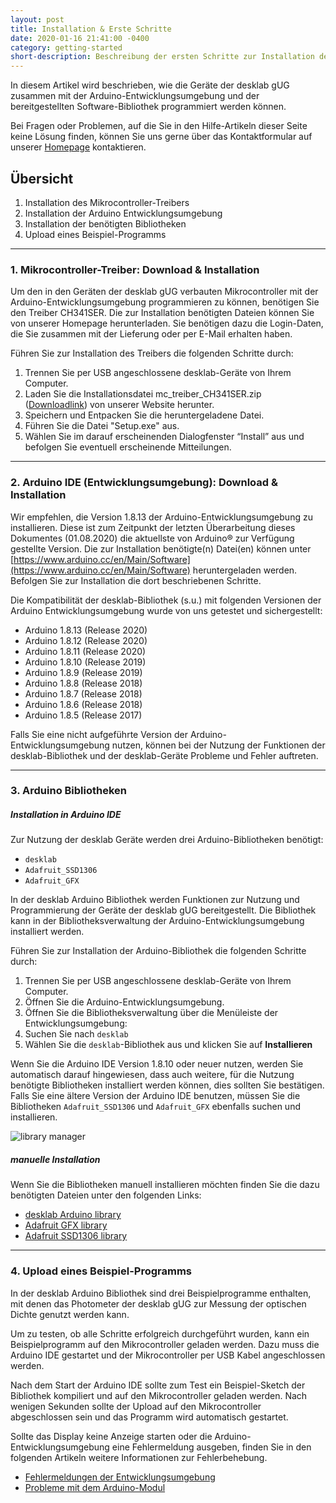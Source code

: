 ```yaml
---
layout: post
title: Installation & Erste Schritte
date: 2020-01-16 21:41:00 -0400
category: getting-started
short-description: Beschreibung der ersten Schritte zur Installation der Photometer-Software
---
```


In diesem Artikel wird beschrieben, wie die Geräte der desklab gUG zusammen mit der Arduino-Entwicklungsumgebung und der bereitgestellten Software-Bibliothek programmiert werden können.

Bei Fragen oder Problemen, auf die Sie in den Hilfe-Artikeln dieser Seite keine Lösung finden, können Sie uns gerne über das Kontaktformular auf unserer [Homepage](www.desk-lab.de) kontaktieren.

## Übersicht
1. Installation des Mikrocontroller-Treibers
2. Installation der Arduino Entwicklungsumgebung
3. Installation der benötigten Bibliotheken
4. Upload eines Beispiel-Programms

---
### 1. Mikrocontroller-Treiber: Download & Installation

Um den in den Geräten der desklab gUG verbauten Mikrocontroller mit der Arduino-Entwicklungsumgebung programmieren zu können, benötigen Sie den Treiber CH341SER. Die zur Installation benötigten Dateien können Sie von unserer Homepage herunterladen. Sie benötigen dazu die Login-Daten, die Sie zusammen mit der Lieferung oder per E-Mail erhalten haben.

Führen Sie zur Installation des Treibers die folgenden Schritte durch:
1. Trennen Sie per USB angeschlossene desklab-Geräte von Ihrem Computer.
2. Laden Sie die Installationsdatei mc_treiber_CH341SER.zip ([Downloadlink](https://desk-lab.de/documents/7/mc-treiber_CH341SER.zip)) von unserer Website herunter.
3. Speichern und Entpacken Sie die heruntergeladene Datei.
4. Führen Sie die Datei "Setup.exe" aus.
5. Wählen Sie im darauf erscheinenden Dialogfenster “Install” aus und befolgen Sie eventuell erscheinende Mitteilungen.

---
### 2. Arduino IDE (Entwicklungsumgebung): Download & Installation

Wir empfehlen, die Version 1.8.13 der Arduino-Entwicklungsumgebung zu installieren. Diese ist zum Zeitpunkt der letzten Überarbeitung dieses Dokumentes (01.08.2020) die aktuellste von Arduino® zur Verfügung gestellte Version. Die zur Installation benötigte(n) Datei(en) können unter [https://www.arduino.cc/en/Main/Software](https://www.arduino.cc/en/Main/Software) heruntergeladen werden. Befolgen Sie zur Installation die dort beschriebenen Schritte.

Die Kompatibilität der desklab-Bibliothek (s.u.) mit folgenden Versionen der Arduino Entwicklungsumgebung wurde von uns getestet und sichergestellt:

- Arduino 1.8.13 (Release 2020)
- Arduino 1.8.12 (Release 2020)
- Arduino 1.8.11 (Release 2020)
- Arduino 1.8.10 (Release 2019)
- Arduino 1.8.9 (Release 2019)
- Arduino 1.8.8 (Release 2018)
- Arduino 1.8.7 (Release 2018)
- Arduino 1.8.6 (Release 2018)
- Arduino 1.8.5 (Release 2017)

Falls Sie eine nicht aufgeführte Version der Arduino-Entwicklungsumgebung nutzen, können bei der Nutzung der Funktionen der desklab-Bibliothek und der desklab-Geräte Probleme und Fehler auftreten.

---
### 3. Arduino Bibliotheken
##### Installation in Arduino IDE
Zur Nutzung der desklab Geräte werden drei Arduino-Bibliotheken benötigt:
- ``desklab``
- ``Adafruit_SSD1306``
- ``Adafruit_GFX``

In der desklab Arduino Bibliothek werden Funktionen zur Nutzung und Programmierung der Geräte der desklab gUG bereitgestellt. Die Bibliothek kann in der Bibliotheksverwaltung der Arduino-Entwicklungsumgebung installiert werden.

Führen Sie zur Installation der Arduino-Bibliothek die folgenden Schritte durch:
1. Trennen Sie per USB angeschlossene desklab-Geräte
von Ihrem Computer.
2. Öffnen Sie die Arduino-Entwicklungsumgebung.
3. Öffnen Sie die Bibliotheksverwaltung über die
Menüleiste der Entwicklungsumgebung:
4. Suchen Sie nach `desklab`
5. Wählen Sie die `desklab`-Bibliothek aus und klicken Sie auf **Installieren**

Wenn Sie die Arduino IDE Version 1.8.10 oder neuer nutzen, werden Sie automatisch darauf hingewiesen, dass auch weitere, für die Nutzung benötigte Bibliotheken installiert werden können, dies sollten Sie bestätigen. Falls Sie eine ältere Version der Arduino IDE benutzen, müssen Sie die Bibliotheken `Adafruit_SSD1306` und `Adafruit_GFX` ebenfalls suchen und installieren.

![library manager]({{site.url}}/assets/screenshot-library-manager.png)

##### manuelle Installation

Wenn Sie die Bibliotheken manuell installieren möchten finden Sie die dazu benötigten Dateien unter den folgenden Links:
- [desklab Arduino library](https://github.com/desklab/desklab-arduino-lib/releases)
- [Adafruit GFX library](https://github.com/adafruit/Adafruit-GFX-Library/releases)
- [Adafruit SSD1306 library](https://github.com/adafruit/Adafruit_SSD1306/releases)

---
### 4. Upload eines Beispiel-Programms
In der desklab Arduino Bibliothek sind drei Beispielprogramme enthalten, mit denen das Photometer der desklab gUG zur Messung der optischen Dichte genutzt werden kann.

Um zu testen, ob alle Schritte erfolgreich durchgeführt wurden, kann ein Beispielprogramm auf den Mikrocontroller geladen werden. Dazu muss die Arduino IDE gestartet und der Mikrocontroller per USB Kabel angeschlossen werden.

Nach dem Start der Arduino IDE sollte zum Test ein Beispiel-Sketch der Bibliothek kompiliert und auf den Mikrocontroller geladen werden. Nach wenigen Sekunden sollte der Upload auf den Mikrocontroller abgeschlossen sein und das Programm wird automatisch gestartet.

Sollte das Display keine Anzeige starten oder die Arduino-Entwicklungsumgebung eine Fehlermeldung ausgeben, finden Sie in den folgenden Artikeln weitere Informationen zur Fehlerbehebung.

- [Fehlermeldungen der Entwicklungsumgebung](https://support.desk-lab.de/arduino/troubleshooting)
- [Probleme mit dem Arduino-Modul](https://support.desk-lab.de/)
